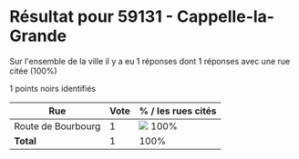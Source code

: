 # Résultat pour 59131 - Cappelle-la-Grande

Sur l'ensemble de la ville il y a eu 1 réponses dont 1 réponses avec une rue citée (100%)

1 points noirs identifiés

| Rue | Vote | % / les rues cités|
|-----|------|-------------------|
| Route de Bourbourg | 1 | <img src="../../img/bar_100.gif" />&nbsp;100%|
| **Total** | 1 | 100%|
